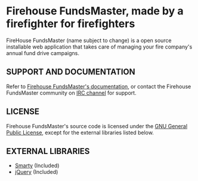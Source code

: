 # Firehouse FundsMaster, made by a firefighter for firefighters

FireHouse FundsMaster (name subject to change) is a open source installable web application that takes care of managing
your fire company's annual fund drive campaigns.

## SUPPORT AND DOCUMENTATION

Refer to [Firehouse FundsMaster's documentation](http://github.com/JWFoxJr/FirehouseFundsMaster/wiki/), or contact the 
Firehouse FundsMaster community on [IRC channel](irc://irc.freenode.net#FireHouseFundsMaster) for support.

## LICENSE

Firehouse FundsMaster's source code is licensed under the [GNU General Public License](http://www.gnu.org/licenses/gpl.html),
except for the external libraries listed below.

## EXTERNAL LIBRARIES

- [Smarty](http://smarty.net) (Included)
- [jQuery](http://jquery.org) (Included)

